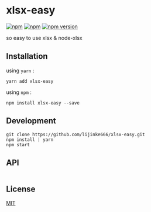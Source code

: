 # xlsx-easy

[![npm](https://img.shields.io/npm/dm/xlsx-easy.svg?style=flat-square)](https://www.npmjs.com/package/xlsx-easy)
[![npm](https://img.shields.io/npm/l/xlsx-easy.svg?style=flat-square)](https://www.npmjs.com/package/xlsx-easy)
[![npm version](https://img.shields.io/npm/v/xlsx-easy.svg?style=flat-square)](https://badge.fury.io/js/xlsx-easy)

so easy to use xlsx & node-xlsx

## Installation

using `yarn` :

```
yarn add xlsx-easy
```

using `npm` :

```
npm install xlsx-easy --save
```



## Development

```
git clone https://github.com/lijinke666/xlsx-easy.git
npm install | yarn
npm start
```

## API
```js

```

## License

[MIT](https://github.com/${name}/blob/master/LICENCE)
